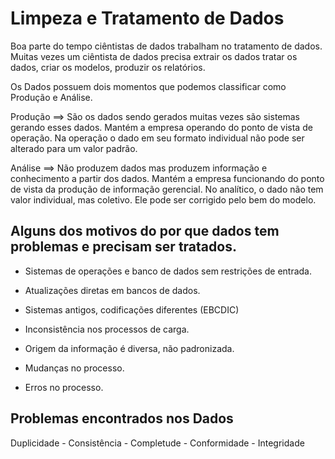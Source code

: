 # Limpeza e Tratamento de Dados

Boa parte do tempo ciêntistas de dados trabalham no tratamento 
de dados. Muitas vezes um ciêntista de dados precisa extrair os dados
tratar os dados, criar os modelos, produzir os relatórios.

Os Dados possuem dois momentos que podemos classificar como
Produção e Análise.

Produção ==> São os dados sendo gerados muitas vezes são sistemas gerando esses dados.
Mantém a empresa operando do ponto de vista de operação. 
Na operação o dado em seu formato individual não pode ser alterado para um valor padrão.

Análise ==> Não produzem dados mas produzem informação e conhecimento a partir dos dados.
Mantém a empresa funcionando do ponto de vista da produção de informação gerencial.
No analítico, o dado não tem valor individual, mas coletivo. Ele pode ser corrigido pelo 
bem do modelo.

## Alguns dos motivos do por que dados tem problemas e precisam ser tratados.

- Sistemas de operações e banco de dados sem restrições de entrada. 

- Atualizações diretas em bancos de dados.

- Sistemas antigos, codificações diferentes (EBCDIC) 

- Inconsistência nos processos de carga.

- Origem da informação é diversa, não padronizada. 

- Mudanças no processo.

- Erros no processo. 

## Problemas encontrados nos Dados

Duplicidade - Consistência - Completude - Conformidade - Integridade